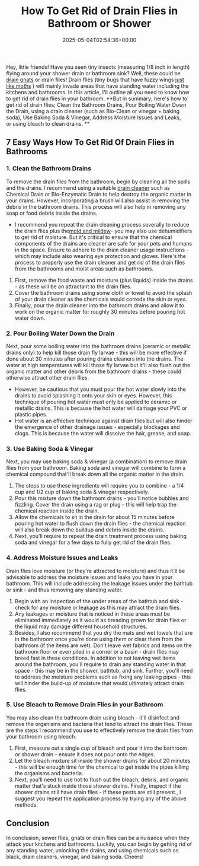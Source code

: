 ﻿---
layout: post
title: How To Get Rid of Drain Flies in Bathroom or Shower
date: '2025-05-04T02:54:36+00:00'
categories:
- Flies
- Guide
tags: []
slug: /how-to-get-rid-of-drain-flies-in-the-bathroom/
lastmod: 2025-05-07T12:21:27+03:00
---

Hey, little friends! Have you seen tiny insects (measuring 1/8 inch in length) flying around your shower drain or bathroom sink? Well, these could be
[drain gnats](https://pestpolicy.com/how-to-get-rid-of-gnats/)
or drain flies!
Drain flies (tiny bugs that have fuzzy wings
[just like moths](https://pestpolicy.com/how-to-get-rid-of-pantry-moths/)
) will mainly invade areas that have standing water including the kitchens and bathrooms. In this article, I'll outline all you need to know how to get rid of drain flies in your bathroom.
**But in summary; here's how to get rid of drain flies; Clean the Bathroom Drains, Pour Boiling Water Down the Drain, using a drain cleaner (such as Bio-Clean or vinegar + baking soda), Use Baking Soda & Vinegar, Address Moisture Issues and Leaks, or using bleach to clean drains. **
## 7 Easy Ways How To Get Rid Of Drain Flies in Bathrooms
### 1. Clean the Bathroom Drains
To remove the drain flies from the bathroom, begin by cleaning all the spills and the drains. I recommend using a suitable
[drain cleaner](https://pestpolicy.com/best-drain-cleaner/)
such as Chemical Drain or Bio-Enzymatic Drain to help destroy the organic matter in your drains.
However, incorporating a brush will also assist in removing the debris in the bathroom drains. This process will also help in removing any soap or food debris inside the drains.
- I recommend you repeat the drain cleaning process severally to reduce the drain flies plus the[mold and mildew](https://pestpolicy.com/mold-vs-mildew/)- you may also use dehumidifiers to get rid of moisture.
But it's critical to ensure that the chemical components of the drains are cleaner are safe for your pets and humans in the space. Ensure to adhere to the drain cleaner usage instructions - which may include also wearing eye protection and gloves.
Here's the process to properly use the drain cleaner and get rid of the drain files from the bathrooms and moist areas such as bathrooms.
1. First, remove the food waste and moisture (plus liquids) inside the drains - as these will be an attractant to the drain flies.
2. Cover the bathroom drains using some cloth or towel to avoid the splash of your drain cleaner as the chemicals would corrode the skin or eyes.
3. Finally, pour the drain cleaner into the bathroom drains and allow it to work on the organic matter for roughly 30 minutes before pouring hot water down.
### 2. Pour Boiling Water Down the Drain
Next, pour some boiling water into the bathroom drains (ceramic or metallic drains only) to help kill those drain fly larvae - this will be more effective if done about 30 minutes after pouring drains cleaners into the drains.
The water at high temperatures will kill those fly larvae but it'll also flush out the organic matter and other debris from the bathroom drains - these could otherwise attract other drain flies.
- However, be cautious that you must pour the hot water slowly into the drains to avoid splashing it onto your skin or eyes.
However, this technique of pouring hot water must only be applied to ceramic or metallic drains. This is because the hot water will damage your PVC or plastic pipes.
- Hot water is an effective technique against drain flies but will also hinder the emergence of other drainage issues - especially blockages and clogs. This is because the water will dissolve the hair, grease, and soap.
### 3. Use Baking Soda & Vinegar
Next, you may use baking soda & vinegar (a combination) to remove drain flies from your bathroom. Baking soda and vinegar will combine to form a chemical compound that'll break down all the organic matter in the drain.
1. The steps to use these ingredients will require you to combine - a 1/4 cup and 1/2 cup of baking soda & vinegar respectively.
2. Pour this mixture down the bathroom drains - you'll notice bubbles and fizzling. Cover the drain using a rag or plug - this will help trap the chemical reaction inside the drain.
3. Allow the chemicals to sit in the drain for about 15 minutes before pouring hot water to flush down the drain flies - the chemical reaction will also break down the buildup and debris inside the drains.
4. Next, you'll require to repeat the drain treatment process using baking soda and vinegar for a few days to fully get rid of the drain flies.
### 4. Address Moisture Issues and Leaks
Drain flies love moisture (or they're attracted to moisture) and thus it'll be advisable to address the moisture issues and leaks you have in your bathroom. This will include addressing the leakage issues under the bathtub or sink - and thus removing any standing water.
1. Begin with an inspection of the under areas of the bathtub and sink - check for any moisture or leakage as this may attract the drain flies.
2. Any leakages or moisture that is noticed in these areas must be eliminated immediately as it would as breading grown for drain flies or the liquid may damage different household structures.
3. Besides, I also recommend that you dry the mats and wet towels that are in the bathroom once you're done using them or clear them from the bathroom (if the items are wet). Don't leave wet fabrics and items on the bathroom floor or even piled in a corner or a basin - drain flies may breed fast in these conditions.
In addition to not leaving wet items around the bathroom, you'll require to drain any standing water in that space - this may be in the shower, bathtub, and sink.
Further, you'll need to address the moisture problems such as fixing any leaking pipes - this will hinder the build-up of moisture that would ultimately attract drain flies.
### 5. Use Bleach to Remove Drain Flies in your Bathroom
You may also clean the bathroom drain using bleach - it'll disinfect and remove the organisms and bacteria that tend to attract the drain flies.
These are the steps I recommend you use to effectively remove the drain flies from your bathroom using bleach.
1. First, measure out a single cup of bleach and pour it into the bathroom or shower drain - ensure it does not pour onto the edges.
2. Let the bleach mixture sit inside the shower drains for about 20 minutes - this will be enough time for the chemical to get inside the pipes killing the organisms and bacteria.
3. Next, you'll need to use hot to flush out the bleach, debris, and organic matter that's stuck inside those shower drains.
Finally, inspect if the shower drains still have drain flies - if these pests are still present., I suggest you repeat the application process by trying any of the above methods.
## Conclusion
In conclusion, sewer flies, gnats or drain flies can be a nuisance when they attack your kitchens and bathrooms.
Luckily, you can begin by getting rid of any standing water, unlocking the drains, and using chemicals such as black, drain cleaners, vinegar, and baking soda.
Cheers!